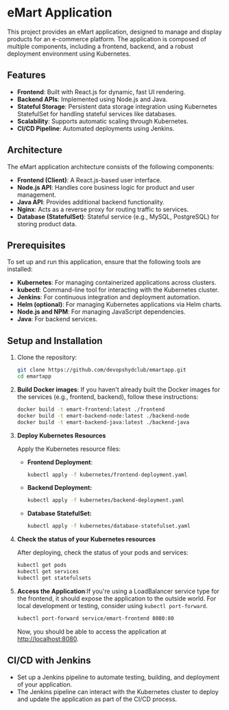 # eMart Application

This project provides an eMart application, designed to manage and display products for an e-commerce platform. The application is composed of multiple components, including a frontend, backend, and a robust deployment environment using Kubernetes.

## Features

- **Frontend**: Built with React.js for dynamic, fast UI rendering.
- **Backend APIs**: Implemented using Node.js and Java.
- **Stateful Storage**: Persistent data storage integration using Kubernetes StatefulSet for handling stateful services like databases.
- **Scalability**: Supports automatic scaling through Kubernetes.
- **CI/CD Pipeline**: Automated deployments using Jenkins.

## Architecture

The eMart application architecture consists of the following components:

- **Frontend (Client)**: A React.js-based user interface.
- **Node.js API**: Handles core business logic for product and user management.
- **Java API**: Provides additional backend functionality.
- **Nginx**: Acts as a reverse proxy for routing traffic to services.
- **Database (StatefulSet)**: Stateful service (e.g., MySQL, PostgreSQL) for storing product data.

## Prerequisites

To set up and run this application, ensure that the following tools are installed:

- **Kubernetes**: For managing containerized applications across clusters.
- **kubectl**: Command-line tool for interacting with the Kubernetes cluster.
- **Jenkins**: For continuous integration and deployment automation.
- **Helm (optional)**: For managing Kubernetes applications via Helm charts.
- **Node.js and NPM**: For managing JavaScript dependencies.
- **Java**: For backend services.

## Setup and Installation

1. Clone the repository:

    ```bash
    git clone https://github.com/devopshydclub/emartapp.git
    cd emartapp
    ```
2. **Build Docker images**: If you haven't already built the Docker images for the services (e.g., frontend, backend), follow these instructions:

    ```bash
    docker build -t emart-frontend:latest ./frontend
    docker build -t emart-backend-node:latest ./backend-node
    docker build -t emart-backend-java:latest ./backend-java
    ```

3. **Deploy Kubernetes Resources**

   Apply the Kubernetes resource files:

   - **Frontend Deployment**:

        ```bash
        kubectl apply -f kubernetes/frontend-deployment.yaml
        ```
   - **Backend Deployment:**

        ```bash
        kubectl apply -f kubernetes/backend-deployment.yaml
        ```
   - **Database StatefulSet:**
        ```bash
        kubectl apply -f kubernetes/database-statefulset.yaml
        ```
4. **Check the status of your Kubernetes resources**

    After deploying, check the status of your pods and services:
    
    ```bash
    kubectl get pods
    kubectl get services
    kubectl get statefulsets
    ```
5. **Access the Application**:If you're using a LoadBalancer service type for the frontend, it should expose the application to the outside world. For local development or testing, consider using `kubectl port-forward`.

    ```bash
    kubectl port-forward service/emart-frontend 8080:80
    ```

    Now, you should be able to access the application at [http://localhost:8080](http://localhost:8080).

## CI/CD with Jenkins

- Set up a Jenkins pipeline to automate testing, building, and deployment of your application.
- The Jenkins pipeline can interact with the Kubernetes cluster to deploy and update the application as part of the CI/CD process.



<!-- eMart Application

This project provides an eMart application, designed to manage and display products for an e-commerce platform. The application is composed of multiple components, including a frontend, backend, and a robust deployment environment using Kubernetes.
Features

    Frontend: Built with React.js for dynamic, fast UI rendering.
    Backend APIs: Implemented using Node.js and Java.
    Stateful Storage: Persistent data storage integration using Kubernetes StatefulSet for handling stateful services like databases.
    Scalability: Supports automatic scaling through Kubernetes.
    CI/CD Pipeline: Automated deployments using Jenkins.

Architecture

The eMart application architecture consists of the following components:

    Frontend (Client): A React.js-based user interface.
    Node.js API: Handles core business logic for product and user management.
    Java API: Provides additional backend functionality.
    Nginx: Acts as a reverse proxy for routing traffic to services.
    Database (StatefulSet): Stateful service (e.g., MySQL, PostgreSQL) for storing product data.

Prerequisites

To set up and run this application, ensure that the following tools are installed:

    Kubernetes: For managing containerized applications across clusters.
    kubectl: Command-line tool for interacting with the Kubernetes cluster.
    Jenkins: For continuous integration and deployment automation.
    Helm (optional): For managing Kubernetes applications via Helm charts.
    Node.js and NPM: For managing JavaScript dependencies.
    Java: For backend services.

Setup and Installation

    Clone the repository:

git clone https://github.com/devopshydclub/emartapp.git
cd emartapp

    Build Docker images: If you haven't already built the Docker images for the services (e.g., frontend, backend), follow these instructions:

    docker build -t emart-frontend:latest ./frontend
    docker build -t emart-backend-node:latest ./backend-node
    docker build -t emart-backend-java:latest ./backend-java

    Kubernetes Deployment:

    Use the Kubernetes resources provided below to deploy the application. These resources include Deployment and StatefulSet YAML files for managing pods, services, and persistent storage.

Kubernetes Resource Files
1. Frontend Deployment (kubernetes/frontend-deployment.yaml)

apiVersion: apps/v1
kind: Deployment
metadata:
  name: emart-frontend
spec:
  replicas: 2
  selector:
    matchLabels:
      app: emart-frontend
  template:
    metadata:
      labels:
        app: emart-frontend
    spec:
      containers:
      - name: frontend
        image: emart-frontend:latest
        ports:
        - containerPort: 80
---
apiVersion: v1
kind: Service
metadata:
  name: emart-frontend
spec:
  selector:
    app: emart-frontend
  ports:
    - protocol: TCP
      port: 80
      targetPort: 80
  type: LoadBalancer

2. Backend Deployment (kubernetes/backend-deployment.yaml)

apiVersion: apps/v1
kind: Deployment
metadata:
  name: emart-backend
spec:
  replicas: 3
  selector:
    matchLabels:
      app: emart-backend
  template:
    metadata:
      labels:
        app: emart-backend
    spec:
      containers:
      - name: backend-node
        image: emart-backend-node:latest
        ports:
        - containerPort: 3000
      - name: backend-java
        image: emart-backend-java:latest
        ports:
        - containerPort: 8080
---
apiVersion: v1
kind: Service
metadata:
  name: emart-backend
spec:
  selector:
    app: emart-backend
  ports:
    - protocol: TCP
      port: 8080
      targetPort: 8080
  type: ClusterIP

3. Database StatefulSet (kubernetes/database-statefulset.yaml)

apiVersion: apps/v1
kind: StatefulSet
metadata:
  name: emart-database
spec:
  serviceName: "emart-database"
  replicas: 3
  selector:
    matchLabels:
      app: emart-database
  template:
    metadata:
      labels:
        app: emart-database
    spec:
      containers:
      - name: mysql
        image: mysql:5.7
        env:
        - name: MYSQL_ROOT_PASSWORD
          value: "password"
        ports:
        - containerPort: 3306
        volumeMounts:
        - name: mysql-data
          mountPath: /var/lib/mysql
  volumeClaimTemplates:
  - metadata:
      name: mysql-data
    spec:
      accessModes: ["ReadWriteOnce"]
      resources:
        requests:
          storage: 1Gi

    Deploy Kubernetes Resources:

    Apply the Kubernetes resource files:

        Frontend Deployment:

kubectl apply -f kubernetes/frontend-deployment.yaml

Backend Deployment:

kubectl apply -f kubernetes/backend-deployment.yaml

Database StatefulSet:

    kubectl apply -f kubernetes/database-statefulset.yaml

Check the status of your Kubernetes resources:

After deploying, check the status of your pods and services:

kubectl get pods
kubectl get services
kubectl get statefulsets

Access the Application: If you're using a LoadBalancer service type for the frontend, it should expose the application to the outside world. For local development or testing, consider using kubectl port-forward.

    kubectl port-forward service/emart-frontend 8080:80

    Now, you should be able to access the application at http://localhost:8080.

CI/CD with Jenkins

    Set up a Jenkins pipeline to automate testing, building, and deployment of your application.
    The Jenkins pipeline can interact with the Kubernetes cluster to deploy and update the application as part of the CI/CD process. -->